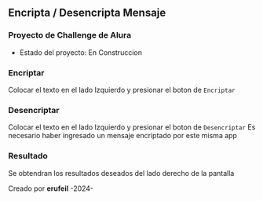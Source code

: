 ## Encripta / Desencripta Mensaje

### Proyecto de Challenge de Alura

- Estado del proyecto: En Construccion


### Encriptar

Colocar el texto en el lado Izquierdo y presionar el boton de
               `Encriptar`

### Desencriptar
Colocar el texto en el lado Izquierdo y presionar el boton de
               `Desencriptar`
Es necesario haber ingresado un mensaje encriptado por este misma app

### Resultado
Se obtendran los resultados deseados del lado derecho de la pantalla




Creado por **erufeil**
-2024-
